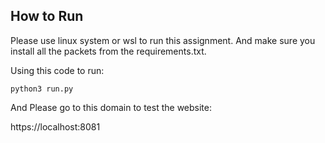 ## How to Run

Please use linux system or wsl to run this assignment. And make sure you install all the packets from the requirements.txt.

Using this code to run:

`python3 run.py`

And Please go to this domain to test the website:

https://localhost:8081